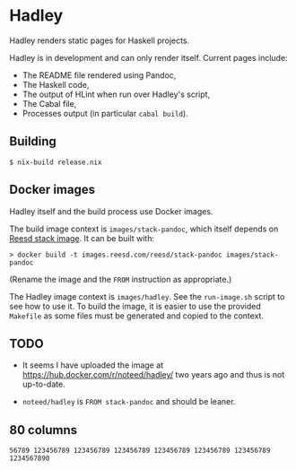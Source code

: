 # Hadley

Hadley renders static pages for Haskell projects.

Hadley is in development and can only render itself. Current pages include:

- The README file rendered using Pandoc,
- The Haskell code,
- The output of HLint when run over Hadley's script,
- The Cabal file,
- Processes output (in particular `cabal build`).


## Building

```
$ nix-build release.nix
```


## Docker images

Hadley itself and the build process use Docker images.

The build image context is `images/stack-pandoc`, which itself depends on
[Reesd stack image](https://github.com/noteed/reesd-stack). It can be built
with:

    > docker build -t images.reesd.com/reesd/stack-pandoc images/stack-pandoc

(Rename the image and the `FROM` instruction as appropriate.)

The Hadley image context is `images/hadley`. See the `run-image.sh` script to
see how to use it. To build the image, it is easier to use the provided
`Makefile` as some files must be generated and copied to the context.


## TODO

- It seems I have uploaded the image at https://hub.docker.com/r/noteed/hadley/
  two years ago and thus is not up-to-date.

- `noteed/hadley` is `FROM stack-pandoc` and should be leaner.


## 80 columns

    56789 123456789 123456789 123456789 123456789 123456789 123456789 1234567890
